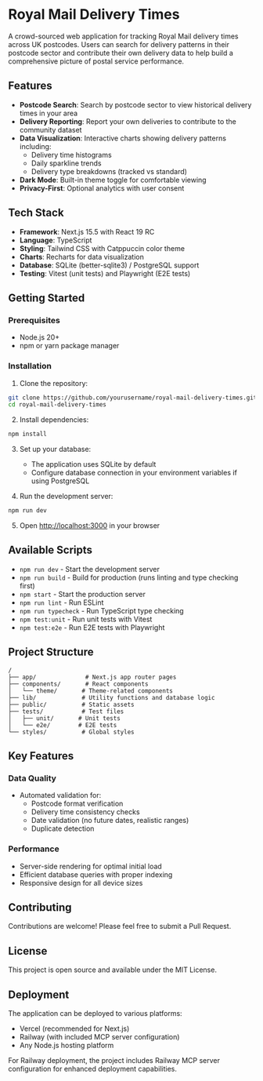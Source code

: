 # Royal Mail Delivery Times

A crowd-sourced web application for tracking Royal Mail delivery times across UK postcodes. Users can search for delivery patterns in their postcode sector and contribute their own delivery data to help build a comprehensive picture of postal service performance.

## Features

- **Postcode Search**: Search by postcode sector to view historical delivery times in your area
- **Delivery Reporting**: Report your own deliveries to contribute to the community dataset
- **Data Visualization**: Interactive charts showing delivery patterns including:
  - Delivery time histograms
  - Daily sparkline trends
  - Delivery type breakdowns (tracked vs standard)
- **Dark Mode**: Built-in theme toggle for comfortable viewing
- **Privacy-First**: Optional analytics with user consent

## Tech Stack

- **Framework**: Next.js 15.5 with React 19 RC
- **Language**: TypeScript
- **Styling**: Tailwind CSS with Catppuccin color theme
- **Charts**: Recharts for data visualization
- **Database**: SQLite (better-sqlite3) / PostgreSQL support
- **Testing**: Vitest (unit tests) and Playwright (E2E tests)

## Getting Started

### Prerequisites

- Node.js 20+
- npm or yarn package manager

### Installation

1. Clone the repository:
```bash
git clone https://github.com/yourusername/royal-mail-delivery-times.git
cd royal-mail-delivery-times
```

2. Install dependencies:
```bash
npm install
```

3. Set up your database:
   - The application uses SQLite by default
   - Configure database connection in your environment variables if using PostgreSQL

4. Run the development server:
```bash
npm run dev
```

5. Open [http://localhost:3000](http://localhost:3000) in your browser

## Available Scripts

- `npm run dev` - Start the development server
- `npm run build` - Build for production (runs linting and type checking first)
- `npm start` - Start the production server
- `npm run lint` - Run ESLint
- `npm run typecheck` - Run TypeScript type checking
- `npm test:unit` - Run unit tests with Vitest
- `npm test:e2e` - Run E2E tests with Playwright

## Project Structure

```
/
├── app/              # Next.js app router pages
├── components/       # React components
│   └── theme/       # Theme-related components
├── lib/             # Utility functions and database logic
├── public/          # Static assets
├── tests/           # Test files
│   ├── unit/       # Unit tests
│   └── e2e/        # E2E tests
└── styles/          # Global styles
```

## Key Features

### Data Quality
- Automated validation for:
  - Postcode format verification
  - Delivery time consistency checks
  - Date validation (no future dates, realistic ranges)
  - Duplicate detection

### Performance
- Server-side rendering for optimal initial load
- Efficient database queries with proper indexing
- Responsive design for all device sizes

## Contributing

Contributions are welcome! Please feel free to submit a Pull Request.

## License

This project is open source and available under the MIT License.

## Deployment

The application can be deployed to various platforms:
- Vercel (recommended for Next.js)
- Railway (with included MCP server configuration)
- Any Node.js hosting platform

For Railway deployment, the project includes Railway MCP server configuration for enhanced deployment capabilities.